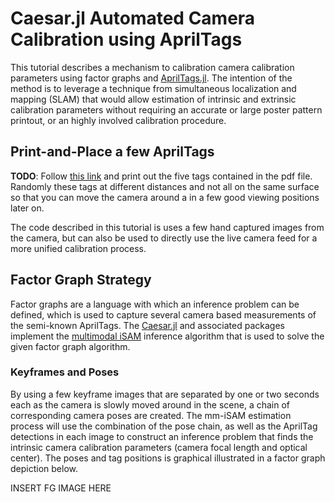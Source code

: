 # Caesar.jl Automated Camera Calibration using AprilTags

This tutorial describes a mechanism to calibration camera calibration parameters using factor graphs and [AprilTags.jl](http://www.github.com/JuliaRobotics/AprilTags.jl).  The intention of the method is to leverage a technique from simultaneous localization and mapping (SLAM) that would allow estimation of intrinsic and extrinsic calibration parameters without requiring an accurate or large poster pattern printout, or an highly involved calibration procedure.

## Print-and-Place a few AprilTags

**TODO**: Follow [this link](http://www.github.com/JuliaRobotics/AprilTags.jl/standardtags) and print out the five tags contained in the pdf file.  Randomly these tags at different distances and not all on the same surface so that you can move the camera around a in a few good viewing positions later on.

The code described in this tutorial is uses a few hand captured images from the camera, but can also be used to directly use the live camera feed for a more unified calibration process.

## Factor Graph Strategy

Factor graphs are a language with which an inference problem can be defined, which is used to capture several camera based measurements of the semi-known AprilTags.  The [Caesar.jl](http://www.github.com/dehann/Caesar.jl) and associated packages implement the [multimodal iSAM](https://darchive.mblwhoilibrary.org/bitstream/handle/1912/9305/Fourie_thesis.pdf?sequence=1) inference algorithm that is used to solve the given factor graph algorithm.  

### Keyframes and Poses

By using a few keyframe images that are separated by one or two seconds each as the camera is slowly moved around in the scene, a chain of corresponding camera poses are created.  The mm-iSAM estimation process will use the combination of the pose chain, as well as the AprilTag detections in each image to construct an inference problem that finds the intrinsic camera calibration parameters (camera focal length and optical center).  The poses and tag positions is graphical illustrated in a factor graph depiction below.

INSERT FG IMAGE HERE
